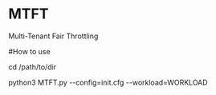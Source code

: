 # MTFT
Multi-Tenant Fair Throttling


#How to use

cd /path/to/dir


python3 MTFT.py --config=init.cfg --workload=WORKLOAD
